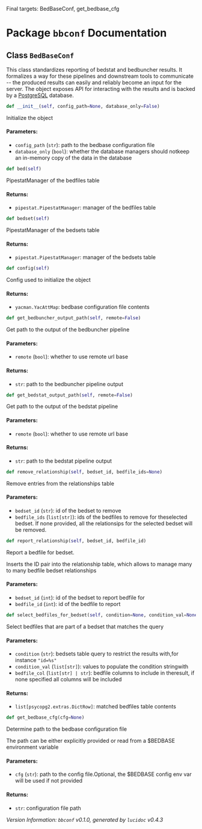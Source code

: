 Final targets: BedBaseConf, get_bedbase_cfg
<script>
document.addEventListener('DOMContentLoaded', (event) => {
  document.querySelectorAll('h3 code').forEach((block) => {
    hljs.highlightBlock(block);
  });
});
</script>

<style>
h3 .content { 
    padding-left: 22px;
    text-indent: -15px;
 }
h3 .hljs .content {
    padding-left: 20px;
    margin-left: 0px;
    text-indent: -15px;
    martin-bottom: 0px;
}
h4 .content, table .content, p .content, li .content { margin-left: 30px; }
h4 .content { 
    font-style: italic;
    font-size: 1em;
    margin-bottom: 0px;
}

</style>


# Package `bbconf` Documentation

## <a name="BedBaseConf"></a> Class `BedBaseConf`
This class standardizes reporting of bedstat and bedbuncher results. It formalizes a way for these pipelines and downstream tools to communicate -- the produced results can easily and reliably become an input for the server. The object exposes API for interacting with the results and is backed by a [PostgreSQL](https://www.postgresql.org/) database.


```python
def __init__(self, config_path=None, database_only=False)
```

Initialize the object
#### Parameters:

- `config_path` (`str`):  path to the bedbase configuration file
- `database_only` (`bool`):  whether the database managers should notkeep an in-memory copy of the data in the database




```python
def bed(self)
```

PipestatManager of the bedfiles table
#### Returns:

- `pipestat.PipestatManager`:  manager of the bedfiles table




```python
def bedset(self)
```

PipestatManager of the bedsets table
#### Returns:

- `pipestat.PipestatManager`:  manager of the bedsets table




```python
def config(self)
```

Config used to initialize the object
#### Returns:

- `yacman.YacAttMap`:  bedbase configuration file contents




```python
def get_bedbuncher_output_path(self, remote=False)
```

Get path to the output of the bedbuncher pipeline
#### Parameters:

- `remote` (`bool`):  whether to use remote url base


#### Returns:

- `str`:  path to the bedbuncher pipeline output




```python
def get_bedstat_output_path(self, remote=False)
```

Get path to the output of the bedstat pipeline
#### Parameters:

- `remote` (`bool`):  whether to use remote url base


#### Returns:

- `str`:  path to the bedstat pipeline output




```python
def remove_relationship(self, bedset_id, bedfile_ids=None)
```

Remove entries from the relationships table
#### Parameters:

- `bedset_id` (`str`):  id of the bedset to remove
- `bedfile_ids` (`list[str]`):  ids of the bedfiles to remove for theselected bedset. If none provided, all the relationsips for the selected bedset will be removed.




```python
def report_relationship(self, bedset_id, bedfile_id)
```

Report a bedfile for bedset.

Inserts the ID pair into the relationship table, which allows to
manage many to many bedfile bedset relationships
#### Parameters:

- `bedset_id` (`int`):  id of the bedset to report bedfile for
- `bedfile_id` (`int`):  id of the bedfile to report




```python
def select_bedfiles_for_bedset(self, condition=None, condition_val=None, bedfile_col=None)
```

Select bedfiles that are part of a bedset that matches the query
#### Parameters:

- `condition` (`str`):  bedsets table query to restrict the results with,for instance `"id=%s"`
- `condition_val` (`list[str]`):  values to populate the condition stringwith
- `bedfile_col` (`list[str] | str`):  bedfile columns to include in theresult, if none specified all columns will be included


#### Returns:

- `list[psycopg2.extras.DictRow]`:  matched bedfiles table contents




```python
def get_bedbase_cfg(cfg=None)
```

Determine path to the bedbase configuration file

The path can be either explicitly provided
or read from a $BEDBASE environment variable
#### Parameters:

- `cfg` (`str`):  path to the config file.Optional, the $BEDBASE config env var will be used if not provided


#### Returns:

- `str`:  configuration file path







*Version Information: `bbconf` v0.1.0, generated by `lucidoc` v0.4.3*
